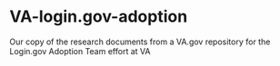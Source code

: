 # VA-login.gov-adoption
Our copy of the research documents from a VA.gov repository for the Login.gov Adoption Team effort at VA
